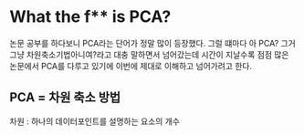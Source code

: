 # What the f** is PCA?

논문 공부를 하다보니 PCA라는 단어가 정말 많이 등장했다. 그럴 떄마다 아 PCA? 그거 그냥 차원축소기법아니여?라고 대충 말하면서 넘어갔는데 시간이 지날수록 점점 많은 논문에서 PCA를 다루고 있기에 이번에 제대로 이해하고 넘어가려고 한다.

## PCA = 차원 축소 방법

차원 : 하나의 데이터포인트를 설명하는 요소의 개수
